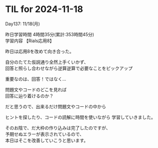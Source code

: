# TIL for 2024-11-18

Day137: 11/18(月)<br>

昨日学習時間 4時間35分(累計:353時間45分)<br>
学習内容 【Rials応用8】<br>

昨日は応用8を改めて向き合った。<br>

自分のたてた仮説通り全然上手くいかず、<br>
回答と照らし合わせながら逆算逆算で必要なことをピックアップ<br>

重要なのは、回答！ではなく…<br>

問題文やコードのどこを見れば<br>
回答に辿り着けるのか？

だと思うので、出来るだけ問題文やコードの中から<br>

ヒントを探したり、コードの読解に時間を使いながら
学習していきました。<br>

そのお陰で、だ大枠の作り込みは完了したのですが、<br>
予期せぬエラーが表示されているので、<br>
本日はそこを改善していこうと思います。